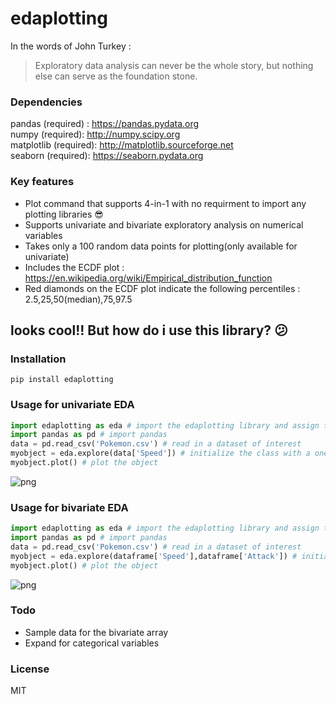 # edaplotting

In the words of John Turkey :
> Exploratory data analysis can never be the whole story, but nothing else can serve as the foundation stone.

### Dependencies

pandas (required) : https://pandas.pydata.org  
numpy (required): http://numpy.scipy.org  
matplotlib (required): http://matplotlib.sourceforge.net  
seaborn (required): https://seaborn.pydata.org  

### Key features

* Plot command that supports 4-in-1 with no requirment to import any plotting libraries :sunglasses:
* Supports univariate and bivariate exploratory analysis on numerical variables
* Takes only a 100 random data points for plotting(only available for univariate)
* Includes the ECDF plot : https://en.wikipedia.org/wiki/Empirical_distribution_function
* Red diamonds on the ECDF plot indicate the following percentiles : 2.5,25,50(median),75,97.5

## looks cool!! But how do i use this library? :confused:

### Installation

```
pip install edaplotting
```

### Usage for univariate EDA

```python
import edaplotting as eda # import the edaplotting library and assign the alias eda
import pandas as pd # import pandas
data = pd.read_csv('Pokemon.csv') # read in a dataset of interest 
myobject = eda.explore(data['Speed']) # initialize the class with a one-dimensional array
myobject.plot() # plot the object
```

![png](image_univariate.png)

### Usage for bivariate EDA

```python
import edaplotting as eda # import the edaplotting library and assign the alias eda
import pandas as pd # import pandas
data = pd.read_csv('Pokemon.csv') # read in a dataset of interest 
myobject = eda.explore(dataframe['Speed'],dataframe['Attack']) # initialize the class with a two-dimensional array
myobject.plot() # plot the object
```

![png](image_bivariate.png)

### Todo

* Sample data for the bivariate array
* Expand for categorical variables

### License

MIT
